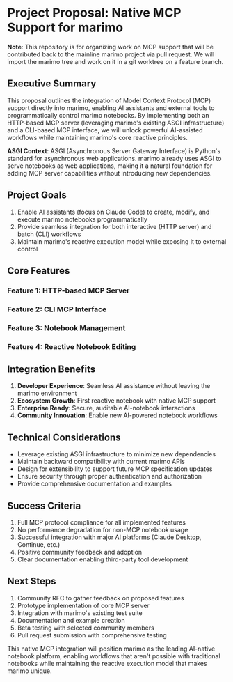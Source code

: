 # Project Proposal: Native MCP Support for marimo

**Note**: This repository is for organizing work on MCP support that will be contributed back to the mainline marimo project via pull request. We will import the marimo tree and work on it in a git worktree on a feature branch.

## Executive Summary

This proposal outlines the integration of Model Context Protocol (MCP) support directly into marimo, enabling AI assistants and external tools to programmatically control marimo notebooks. By implementing both an HTTP-based MCP server (leveraging marimo's existing ASGI infrastructure) and a CLI-based MCP interface, we will unlock powerful AI-assisted workflows while maintaining marimo's core reactive principles.

**ASGI Context**: ASGI (Asynchronous Server Gateway Interface) is Python's standard for asynchronous web applications. marimo already uses ASGI to serve notebooks as web applications, making it a natural foundation for adding MCP server capabilities without introducing new dependencies.

## Project Goals

1. Enable AI assistants (focus on Claude Code) to create, modify, and execute marimo notebooks programmatically
2. Provide seamless integration for both interactive (HTTP server) and batch (CLI) workflows
3. Maintain marimo's reactive execution model while exposing it to external control

## Core Features

### Feature 1: HTTP-based MCP Server
### Feature 2: CLI MCP Interface  
### Feature 3: Notebook Management
### Feature 4: Reactive Notebook Editing

## Integration Benefits

1. **Developer Experience**: Seamless AI assistance without leaving the marimo environment
2. **Ecosystem Growth**: First reactive notebook with native MCP support
3. **Enterprise Ready**: Secure, auditable AI-notebook interactions
4. **Community Innovation**: Enable new AI-powered notebook workflows

## Technical Considerations

- Leverage existing ASGI infrastructure to minimize new dependencies
- Maintain backward compatibility with current marimo APIs
- Design for extensibility to support future MCP specification updates
- Ensure security through proper authentication and authorization
- Provide comprehensive documentation and examples

## Success Criteria

1. Full MCP protocol compliance for all implemented features
2. No performance degradation for non-MCP notebook usage
3. Successful integration with major AI platforms (Claude Desktop, Continue, etc.)
4. Positive community feedback and adoption
5. Clear documentation enabling third-party tool development

## Next Steps

1. Community RFC to gather feedback on proposed features
2. Prototype implementation of core MCP server
3. Integration with marimo's existing test suite
4. Documentation and example creation
5. Beta testing with selected community members
6. Pull request submission with comprehensive testing

This native MCP integration will position marimo as the leading AI-native notebook platform, enabling workflows that aren't possible with traditional notebooks while maintaining the reactive execution model that makes marimo unique.